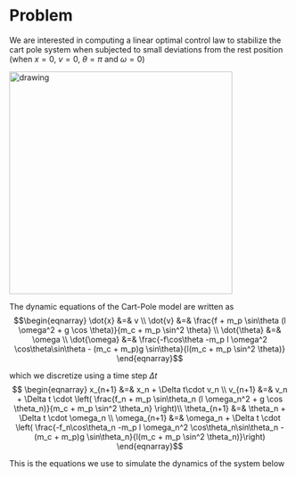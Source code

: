 # Problem
We are interested in computing a linear optimal control law to stabilize the cart pole system when subjected to small
deviations from the rest position (when $x=0$, $v=0$, $\theta = \pi$ and $\omega = 0$)

<img src="cart_pole.png" alt="drawing" width="400"/>

The dynamic equations of the Cart-Pole model are written as
$$\begin{eqnarray} \dot{x} &=& v \\ 
\dot{v} &=& \frac{f + m_p \sin\theta (l \omega^2 + g \cos \theta)}{m_c + m_p \sin^2 \theta} \\
\dot{\theta} &=& \omega \\
\dot{\omega} &=& \frac{-f\cos\theta -m_p l \omega^2 \cos\theta\sin\theta - (m_c + m_p)g \sin\theta}{l(m_c + m_p \sin^2 \theta)}
\end{eqnarray}$$

which we discretize using a time step $\Delta t$
$$ \begin{eqnarray} 
x_{n+1} &=& x_n + \Delta t\cdot v_n \\ 
v_{n+1} &=& v_n + \Delta t \cdot \left( \frac{f_n + m_p \sin\theta_n (l \omega_n^2 + g \cos \theta_n)}{m_c + m_p \sin^2 \theta_n} \right)\\
\theta_{n+1} &=& \theta_n + \Delta t \cdot \omega_n \\
\omega_{n+1} &=& \omega_n + \Delta t \cdot \left( \frac{-f_n\cos\theta_n -m_p l \omega_n^2 \cos\theta_n\sin\theta_n - (m_c + m_p)g \sin\theta_n}{l(m_c + m_p \sin^2 \theta_n)}\right)
\end{eqnarray}$$

This is the equations we use to simulate the dynamics of the system below
